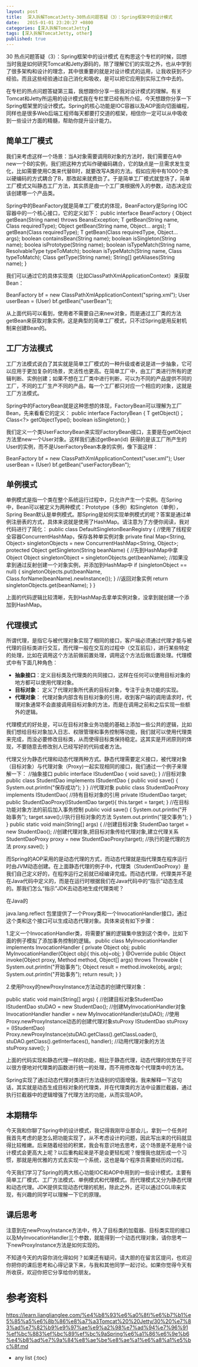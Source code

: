 ```yaml
---
layout: post
title:  深入拆解TomcatJetty-30热点问题答疑（3）：Spring框架中的设计模式
date:   2015-01-01 23:20:27 +0800
categories: [深入拆解TomcatJetty]
tags: [深入拆解TomcatJetty, other]
published: true
---
```




30 热点问题答疑（3）：Spring框架中的设计模式
在构思这个专栏的时候，回想当时我是如何研究Tomcat和Jetty源码的，除了理解它们的实现之外，也从中学到了很多架构和设计的理念，其中很重要的就是对设计模式的运用，让我收获到不少经验。而且这些经验通过自己消化和吸收，是可以把它应用到实际工作中去的。

在专栏的热点问题答疑第三篇，我想跟你分享一些我对设计模式的理解。有关Tomcat和Jetty所运用的设计模式我在专栏里已经有所介绍，今天想跟你分享一下Spring框架里的设计模式。Spring的核心功能是IOC容器以及AOP面向切面编程，同样也是很多Web后端工程师每天都要打交道的框架，相信你一定可以从中吸收到一些设计方面的精髓，帮助你提升设计能力。

## 简单工厂模式

我们来考虑这样一个场景：当A对象需要调用B对象的方法时，我们需要在A中new一个B的实例，我们把这种方式叫作硬编码耦合，它的缺点是一旦需求发生变化，比如需要使用C类来代替B时，就要改写A类的方法。假如应用中有1000个类以硬编码的方式耦合了B，那改起来就费劲了。于是简单工厂模式就登场了，简单工厂模式又叫静态工厂方法，其实质是由一个工厂类根据传入的参数，动态决定应该创建哪一个产品类。

Spring中的BeanFactory就是简单工厂模式的体现，BeanFactory是Spring IOC容器中的一个核心接口，它的定义如下：
public interface BeanFactory { Object getBean(String name) throws BeansException; <T> T getBean(String name, Class<T> requiredType); Object getBean(String name, Object... args); <T> T getBean(Class<T> requiredType); <T> T getBean(Class<T> requiredType, Object... args); boolean containsBean(String name); boolean isSingleton(String name); boolea isPrototype(String name); boolean isTypeMatch(String name, ResolvableType typeToMatch); boolean isTypeMatch(String name, Class<?> typeToMatch); Class<?> getType(String name); String[] getAliases(String name); }

我们可以通过它的具体实现类（比如ClassPathXmlApplicationContext）来获取Bean：

BeanFactory bf = new ClassPathXmlApplicationContext("spring.xml"); User userBean = (User) bf.getBean("userBean");

从上面代码可以看到，使用者不需要自己来new对象，而是通过工厂类的方法getBean来获取对象实例，这是典型的简单工厂模式，只不过Spring是用反射机制来创建Bean的。

## 工厂方法模式

工厂方法模式说白了其实就是简单工厂模式的一种升级或者说是进一步抽象，它可以应用于更加复杂的场景，灵活性也更高。在简单工厂中，由工厂类进行所有的逻辑判断、实例创建；如果不想在工厂类中进行判断，可以为不同的产品提供不同的工厂，不同的工厂生产不同的产品，每一个工厂都只对应一个相应的对象，这就是工厂方法模式。

Spring中的FactoryBean就是这种思想的体现，FactoryBean可以理解为工厂Bean，先来看看它的定义：
public interface FactoryBean<T> { T getObject()； Class<?> getObjectType(); boolean isSingleton(); }

我们定义一个类UserFactoryBean来实现FactoryBean接口，主要是在getObject方法里new一个User对象。这样我们通过getBean(id) 获得的是该工厂所产生的User的实例，而不是UserFactoryBean本身的实例，像下面这样：

BeanFactory bf = new ClassPathXmlApplicationContext("user.xml"); User userBean = (User) bf.getBean("userFactoryBean");

## 单例模式

单例模式是指一个类在整个系统运行过程中，只允许产生一个实例。在Spring中，Bean可以被定义为两种模式：Prototype（多例）和Singleton（单例），Spring Bean默认是单例模式。那Spring是如何实现单例模式的呢？答案是通过单例注册表的方式，具体来说就是使用了HashMap。请注意为了方便你阅读，我对代码进行了简化：
public class DefaultSingletonBeanRegistry { //使用了线程安全容器ConcurrentHashMap，保存各种单实例对象 private final Map<String, Object> singletonObjects = new ConcurrentHashMap<String, Object>; protected Object getSingleton(String beanName) { //先到HashMap中拿Object Object singletonObject = singletonObjects.get(beanName); //如果没拿到通过反射创建一个对象实例，并添加到HashMap中 if (singletonObject == null) { singletonObjects.put(beanName, Class.forName(beanName).newInstance()); } //返回对象实例 return singletonObjects.get(beanName); } }

上面的代码逻辑比较清晰，先到HashMap去拿单实例对象，没拿到就创建一个添加到HashMap。

## 代理模式

所谓代理，是指它与被代理对象实现了相同的接口，客户端必须通过代理才能与被代理的目标类进行交互，而代理一般在交互的过程中（交互前后），进行某些特定的处理，比如在调用这个方法前做前置处理，调用这个方法后做后置处理。代理模式中有下面几种角色：

* **抽象接口**：定义目标类及代理类的共同接口，这样在任何可以使用目标对象的地方都可以使用代理对象。
* **目标对象**： 定义了代理对象所代表的目标对象，专注于业务功能的实现。
* **代理对象**： 代理对象内部含有目标对象的引用，收到客户端的调用请求时，代理对象通常不会直接调用目标对象的方法，而是在调用之前和之后实现一些额外的逻辑。

代理模式的好处是，可以在目标对象业务功能的基础上添加一些公共的逻辑，比如我们想给目标对象加入日志、权限管理和事务控制等功能，我们就可以使用代理类来完成，而没必要修改目标类，从而使得目标类保持稳定。这其实是开闭原则的体现，不要随意去修改别人已经写好的代码或者方法。

代理又分为静态代理和动态代理两种方式。静态代理需要定义接口，被代理对象（目标对象）与代理对象（Proxy)一起实现相同的接口，我们通过一个例子来理解一下：
//抽象接口 public interface IStudentDao { void save(); } //目标对象 public class StudentDao implements IStudentDao { public void save() { System.out.println("保存成功"); } } //代理对象 public class StudentDaoProxy implements IStudentDao{ //持有目标对象的引用 private IStudentDao target; public StudentDaoProxy(IStudentDao target){ this.target = target; } //在目标功能对象方法的前后加入事务控制 public void save() { System.out.println("开始事务"); target.save();//执行目标对象的方法 System.out.println("提交事务"); } } public static void main(String[] args) { //创建目标对象 StudentDao target = new StudentDao(); //创建代理对象,把目标对象传给代理对象,建立代理关系 StudentDaoProxy proxy = new StudentDaoProxy(target); //执行的是代理的方法 proxy.save(); }

而Spring的AOP采用的是动态代理的方式，而动态代理就是指代理类在程序运行时由JVM动态创建。在上面静态代理的例子中，代理类（StudentDaoProxy）是我们自己定义好的，在程序运行之前就已经编译完成。而动态代理，代理类并不是在Java代码中定义的，而是在运行时根据我们在Java代码中的“指示”动态生成的。那我们怎么“指示”JDK去动态地生成代理类呢？

在Java的

java.lang.reflect
包里提供了一个Proxy类和一个InvocationHandler接口，通过这个类和这个接口可以生成动态代理对象。具体来说有如下步骤：

1.定义一个InvocationHandler类，将需要扩展的逻辑集中放到这个类中，比如下面的例子模拟了添加事务控制的逻辑。
public class MyInvocationHandler implements InvocationHandler { private Object obj; public MyInvocationHandler(Object obj){ this.obj=obj; } @Override public Object invoke(Object proxy, Method method, Object[] args) throws Throwable { System.out.println("开始事务"); Object result = method.invoke(obj, args); System.out.println("开始事务"); return result; } }

2.使用Proxy的newProxyInstance方法动态的创建代理对象：

public static void main(String[] args) { //创建目标对象StudentDao IStudentDao stuDAO = new StudentDao(); //创建MyInvocationHandler对象 InvocationHandler handler = new MyInvocationHandler(stuDAO); //使用Proxy.newProxyInstance动态的创建代理对象stuProxy IStudentDao stuProxy = (IStudentDao) Proxy.newProxyInstance(stuDAO.getClass().getClassLoader(), stuDAO.getClass().getInterfaces(), handler); //动用代理对象的方法 stuProxy.save(); }

上面的代码实现和静态代理一样的功能，相比于静态代理，动态代理的优势在于可以很方便地对代理类的函数进行统一的处理，而不用修改每个代理类中的方法。

Spring实现了通过动态代理对类进行方法级别的切面增强，我来解释一下这句话，其实就是动态生成目标对象的代理类，并在代理类的方法中设置拦截器，通过执行拦截器中的逻辑增强了代理方法的功能，从而实现AOP。

## 本期精华

今天我和你聊了Spring中的设计模式，我记得我刚毕业那会儿，拿到一个任务时我首先考虑的是怎么把功能实现了，从不考虑设计的问题，因此写出来的代码就显得比较稚嫩。后来随着经验的积累，我会有意识地去思考，这个场景是不是用个设计模式会更高大上呢？以后重构起来是不是会更轻松呢？慢慢我也就形成一个习惯，那就是用优雅的方式去实现一个系统，这也是每个程序员需要经历的过程。

今天我们学习了Spring的两大核心功能IOC和AOP中用到的一些设计模式，主要有简单工厂模式、工厂方法模式、单例模式和代理模式。而代理模式又分为静态代理和动态代理。JDK提供实现动态代理的机制，除此之外，还可以通过CGLIB来实现，有兴趣的同学可以理解一下它的原理。

## 课后思考

注意到在newProxyInstance方法中，传入了目标类的加载器、目标类实现的接口以及MyInvocationHandler三个参数，就能得到一个动态代理对象，请你思考一下newProxyInstance方法是如何实现的。

不知道今天的内容你消化得如何？如果还有疑问，请大胆的在留言区提问，也欢迎你把你的课后思考和心得记录下来，与我和其他同学一起讨论。如果你觉得今天有所收获，欢迎你把它分享给你的朋友。




# 参考资料

https://learn.lianglianglee.com/%e4%b8%93%e6%a0%8f/%e6%b7%b1%e5%85%a5%e6%8b%86%e8%a7%a3Tomcat%20%20Jetty/30%20%e7%83%ad%e7%82%b9%e9%97%ae%e9%a2%98%e7%ad%94%e7%96%91%ef%bc%883%ef%bc%89%ef%bc%9aSpring%e6%a1%86%e6%9e%b6%e4%b8%ad%e7%9a%84%e8%ae%be%e8%ae%a1%e6%a8%a1%e5%bc%8f.md

* any list
{:toc}

